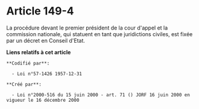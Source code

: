 # Article 149-4

La procédure devant le premier président de la cour d'appel et la commission nationale, qui statuent en tant que juridictions
civiles, est fixée par un décret en Conseil d'Etat.

**Liens relatifs à cet article**

	**Codifié par**:

	  - Loi n°57-1426 1957-12-31

	**Créé par**:

	  - Loi n°2000-516 du 15 juin 2000 - art. 71 () JORF 16 juin 2000 en vigueur le 16 décembre 2000
